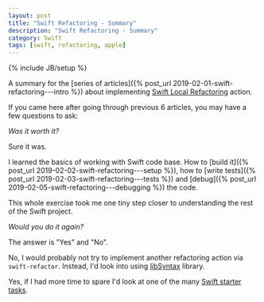 ```yaml
---
layout: post
title: "Swift Refactoring - Summary"
description: "Swift Refactoring - Summary"
category: Swift
tags: [swift, refactoring, apple]
---
```

{% include JB/setup %}

A summary for the [series of articles]({% post_url 2019-02-01-swift-refactoring---intro %}) about implementing [Swift Local Refactoring](https://swift.org/blog/swift-local-refactoring/) action.

<!--more-->

If you came here after going through previous 6 articles, you may have a few questions to ask:

_Was it worth it?_

Sure it was.

I learned the basics of working with Swift code base.
How to [build it]({% post_url 2019-02-02-swift-refactoring---setup %}), how to [write tests]({% post_url 2019-02-03-swift-refactoring---tests %}) and [debug]({% post_url 2019-02-05-swift-refactoring---debugging %}) the code.

This whole exercise took me one tiny step closer to understanding the rest of the Swift project.

_Would you do it again?_

The answer is "Yes" and "No".

No, I would probably not try to implement another refactoring action via `swift-refactor`.
Instead, I'd look into using [libSyntax](https://github.com/apple/swift/tree/master/lib/Syntax) library.

Yes, if I had more time to spare I'd look at one of the many [Swift starter tasks](https://bugs.swift.org/browse/TF-130?jql=labels%20%3D%20StarterBug).

